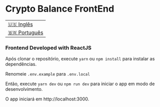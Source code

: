 # Crypto Balance FrontEnd

<table>
    <tr>
      <td>
        <a href="README.md">🇺🇸 Inglês</a>
      </td>
    </tr>
    <tr>
      <td>
        <a href="./readme_pt-br.md" disabled>🇧🇷 Português</a>
      </td>
    </tr>
</table>

### Frontend Developed with ReactJS 

Após clonar o repositório, execute `yarn` ou `npm install` para instalar as dependências.

Renomeie `.env.example` para `.env.local`

Então, execute `yarn dev` ou `npm run dev` para iniciar o app em modo de desenvolvimento.

O app iniciará em http://localhost:3000.